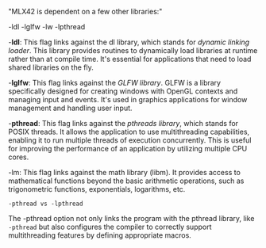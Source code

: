 "MLX42 is dependent on a few other libraries:"

-ldl -lglfw -lw -lpthread

-**ldl**: This flag links against the dl library, which stands for _dynamic linking loader_. This library provides routines to dynamically load libraries at runtime rather than at compile time. It's essential for applications that need to load shared libraries on the fly.

-**lglfw**: This flag links against the _GLFW library_. GLFW is a library specifically designed for creating windows with OpenGL contexts and managing input and events. It's used in graphics applications for window management and handling user input.

-**pthread**: This flag links against the _pthreads library_, which stands for POSIX threads. It allows the application to use multithreading capabilities, enabling it to run multiple threads of execution concurrently. This is useful for improving the performance of an application by utilizing multiple CPU cores.

-lm: This flag links against the math library (libm). It provides access to mathematical functions beyond the basic arithmetic operations, such as trigonometric functions, exponentials, logarithms, etc.

`-pthread vs -lpthread`

The -pthread option not only links the program with the pthread library, like `-pthread` but also configures the compiler to correctly support multithreading features by defining appropriate macros.
